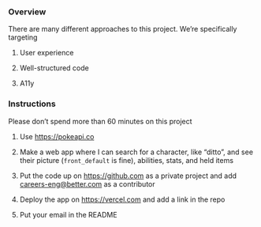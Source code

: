 ### Overview

There are many different approaches to this project. We’re specifically targeting

1. User experience

2. Well-structured code

3. A11y

### Instructions

Please don’t spend more than 60 minutes on this project

1. Use https://pokeapi.co

2. Make a web app where I can search for a character, like “ditto”, and see their picture (`front_default` is fine), abilities, stats, and held items

3. Put the code up on https://github.com as a private project and add careers-eng@better.com as a contributor

4. Deploy the app on https://vercel.com and add a link in the repo

5. Put your email in the README
